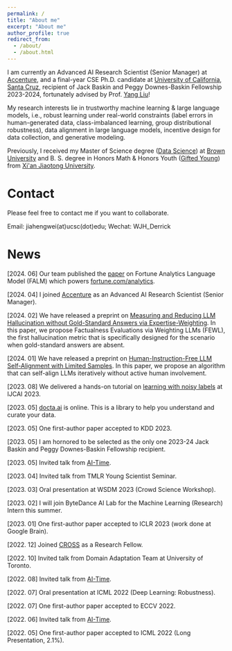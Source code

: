 ```yaml
---
permalink: /
title: "About me"
excerpt: "About me"
author_profile: true
redirect_from: 
  - /about/
  - /about.html
---
```


I am currently an Advanced AI Research Scientist (Senior Manager) at [Accenture](https://www.linkedin.com/company/accenture/), and a final-year CSE Ph.D. candidate at [University of California, Santa Cruz](https://engineering.ucsc.edu/), recipient of Jack Baskin and Peggy Downes-Baskin Fellowship 2023-2024, fortunately advised by Prof. [Yang Liu](http://www.yliuu.com/)!

My research interests lie in trustworthy machine learning & large language models, i.e., robust learning under real-world constraints (label errors in human-generated data, class-imbalanced learning, group distributional robustness), data alignment in large language models, incentive design for data collection, and generative modeling.

Previously, I received my Master of Science degree ([Data Science](https://www.brown.edu/initiatives/data-science/home)) at [Brown University](https://www.brown.edu/) and B. S. degree in Honors Math & Honors Youth ([Gifted Young](https://en.wikipedia.org/wiki/Special_Class_for_the_Gifted_Young)) from [Xi'an Jiaotong University](http://en.xjtu.edu.cn/).

Contact
======
Please feel free to contact me if you want to collaborate.

Email: jiahengwei(at)ucsc(dot)edu; Wechat: WJH_Derrick


News
======
[2024. 06] Our team published the [paper](https://arxiv.org/abs/2406.06559) on Fortune Analytics Language Model (FALM) which powers [fortune.com/analytics](https://fortune.com/analytics). 

[2024. 04] I joined [Accenture](https://www.linkedin.com/company/accenture/) as an Advanced AI Research Scientist (Senior Manager).

[2024. 02] We have released a preprint on [Measuring and Reducing LLM Hallucination without Gold-Standard Answers via Expertise-Weighting](https://weijiaheng.github.io/). In this paper, we propose Factualness Evaluations via Weighting LLMs (FEWL), the first hallucination metric that is specifically designed for the scenario when gold-standard answers are absent.

[2024. 01] We have released a preprint on [Human-Instruction-Free LLM Self-Alignment with Limited Samples](https://arxiv.org/abs/2401.06785). In this paper, we propose an algorithm that can self-align LLMs iteratively without active human involvement.

[2023. 08] We delivered a hands-on tutorial on [learning with noisy labels](https://sites.google.com/ucsc.edu/tutorial-noisylabels/home) at IJCAI 2023.

[2023. 05] [docta.ai](https://docta.ai/) is online. This is a library to help you understand and curate your data.

[2023. 05] One first-author paper accepted to KDD 2023.

[2023. 05] I am hornored to be selected as the only one 2023-24 Jack Baskin and Peggy Downes-Baskin Fellowship recipient.

[2023. 05] Invited talk from [AI-Time](http://www.aitime.cn/).

[2023. 04] Invited talk from TMLR Young Scientist Seminar.

[2023. 03] Oral presentation at WSDM 2023 (Crowd Science Workshop).

[2023. 02] I will join ByteDance AI Lab for the Machine Learning (Research) Intern this summer.

[2023. 01] One first-author paper accepted to ICLR 2023 (work done at Google Brain).

[2022. 12] Joined [CROSS](https://cross.ucsc.edu/index.html) as a Research Fellow.

[2022. 10] Invited talk from Domain Adaptation Team at University of Toronto.

[2022. 08] Invited talk from [AI-Time](http://www.aitime.cn/).

[2022. 07] Oral presentation at ICML 2022 (Deep Learning: Robustness).

[2022. 07] One first-author paper accepted to ECCV 2022.

[2022. 06] Invited talk from [AI-Time](http://www.aitime.cn/).

[2022. 05] One first-author paper accepted to ICML 2022 (Long Presentation, 2.1%).
